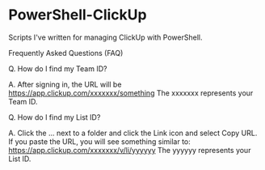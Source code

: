 # PowerShell-ClickUp
Scripts I've written for managing ClickUp with PowerShell.

Frequently Asked Questions (FAQ)

Q. How do I find my Team ID?

A. After signing in, the URL will be https://app.clickup.com/xxxxxxx/something
   The xxxxxxx represents your Team ID.

Q. How do I find my List ID?

A. Click the ... next to a folder and click the Link icon and select Copy URL.
   If you paste the URL, you will see something similar to: https://app.clickup.com/xxxxxxx/v/li/yyyyyy
   The yyyyyy represents your List ID.
